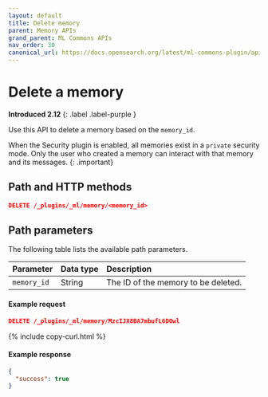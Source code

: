 ```yaml
---
layout: default
title: Delete memory
parent: Memory APIs
grand_parent: ML Commons APIs
nav_order: 30
canonical_url: https://docs.opensearch.org/latest/ml-commons-plugin/api/memory-apis/delete-memory/
---
```


# Delete a memory
**Introduced 2.12**
{: .label .label-purple }

Use this API to delete a memory based on the `memory_id`.

When the Security plugin is enabled, all memories exist in a `private` security mode. Only the user who created a memory can interact with that memory and its messages.
{: .important}

## Path and HTTP methods

```json
DELETE /_plugins/_ml/memory/<memory_id>
```

## Path parameters

The following table lists the available path parameters.

Parameter | Data type | Description
:--- | :--- | :---
`memory_id` | String | The ID of the memory to be deleted. 

#### Example request

```json
DELETE /_plugins/_ml/memory/MzcIJX8BA7mbufL6DOwl
```
{% include copy-curl.html %}

#### Example response

```json
{
  "success": true
}
```